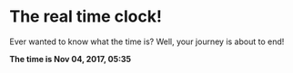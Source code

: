 # The real time clock!

Ever wanted to know what the time is? Well, your journey is about to end!

**The time is Nov 04, 2017, 05:35**